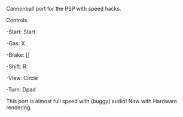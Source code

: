 Cannonball port for the PSP with speed hacks.

Controls.

-Start: 	Start

-Gas: 	X

-Brake: 	[]

-Shift:	R

-View: 	Circle

-Turn:	Dpad

This port is almost full speed with (buggy) audio!
Now with Hardware rendering.

